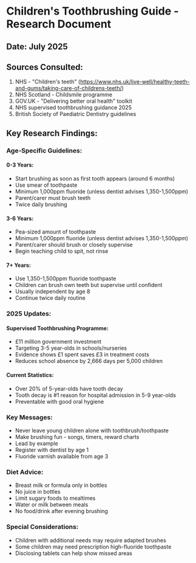 # Children's Toothbrushing Guide - Research Document

## Date: July 2025

## Sources Consulted:
1. NHS - "Children's teeth" (https://www.nhs.uk/live-well/healthy-teeth-and-gums/taking-care-of-childrens-teeth/)
2. NHS Scotland - Childsmile programme
3. GOV.UK - "Delivering better oral health" toolkit
4. NHS supervised toothbrushing guidance 2025
5. British Society of Paediatric Dentistry guidelines

## Key Research Findings:

### Age-Specific Guidelines:

#### 0-3 Years:
- Start brushing as soon as first tooth appears (around 6 months)
- Use smear of toothpaste
- Minimum 1,000ppm fluoride (unless dentist advises 1,350-1,500ppm)
- Parent/carer must brush teeth
- Twice daily brushing

#### 3-6 Years:
- Pea-sized amount of toothpaste
- Minimum 1,000ppm fluoride (unless dentist advises 1,350-1,500ppm)
- Parent/carer should brush or closely supervise
- Begin teaching child to spit, not rinse

#### 7+ Years:
- Use 1,350-1,500ppm fluoride toothpaste
- Children can brush own teeth but supervise until confident
- Usually independent by age 8
- Continue twice daily routine

### 2025 Updates:

#### Supervised Toothbrushing Programme:
- £11 million government investment
- Targeting 3-5 year-olds in schools/nurseries
- Evidence shows £1 spent saves £3 in treatment costs
- Reduces school absence by 2,666 days per 5,000 children

#### Current Statistics:
- Over 20% of 5-year-olds have tooth decay
- Tooth decay is #1 reason for hospital admission in 5-9 year-olds
- Preventable with good oral hygiene

### Key Messages:
- Never leave young children alone with toothbrush/toothpaste
- Make brushing fun - songs, timers, reward charts
- Lead by example
- Register with dentist by age 1
- Fluoride varnish available from age 3

### Diet Advice:
- Breast milk or formula only in bottles
- No juice in bottles
- Limit sugary foods to mealtimes
- Water or milk between meals
- No food/drink after evening brushing

### Special Considerations:
- Children with additional needs may require adapted brushes
- Some children may need prescription high-fluoride toothpaste
- Disclosing tablets can help show missed areas